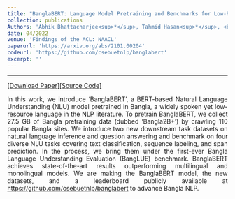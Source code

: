 ```yaml
---
title: "BanglaBERT: Language Model Pretraining and Benchmarks for Low-Resource Language Understanding Evaluation in Bangla"
collection: publications
Authors: 'Abhik Bhattacharjee<sup>*</sup>, Tahmid Hasan<sup>*</sup>, <b>Wasi Ahmad</b>, Kazi Samin, Md Saiful Islam, Anindya Iqbal, M. Sohel Rahman, and Rifat Shahriyar.'
date: 04/2022
venue: 'Findings of the ACL: NAACL'
paperurl: 'https://arxiv.org/abs/2101.00204'
codeurl: 'https://github.com/csebuetnlp/banglabert'
excerpt: ''
---
```

---
<a href='https://arxiv.org/pdf/2101.00204.pdf' target="_blank">[Download Paper]</a><a href='https://github.com/csebuetnlp/banglabert' target="_blank">[Source Code]</a>

<p align="justify">
In this work, we introduce &lsquo;BanglaBERT&rsquo;, a BERT-based Natural Language Understanding (NLU) model pretrained in Bangla, a widely spoken yet 
  low-resource language in the NLP literature. To pretrain BanglaBERT, we collect 27.5 GB of Bangla pretraining data (dubbed &lsquo;Bangla2B+&rsquo;) 
  by crawling 110 popular Bangla sites. We introduce two new downstream task datasets on natural language inference and question answering and benchmark 
  on four diverse NLU tasks covering text classification, sequence labeling, and span prediction. In the process, we bring them under the first-ever 
  Bangla Language Understanding Evaluation (BangLUE) benchmark. BanglaBERT achieves state-of-the-art results outperforming multilingual and monolingual 
  models. We are making the BanglaBERT model, the new datasets, and a leaderboard publicly available at 
  <a href='https://github.com/csebuetnlp/banglabert' target="_blank">https://github.com/csebuetnlp/banglabert</a> to advance Bangla NLP.
</p>
